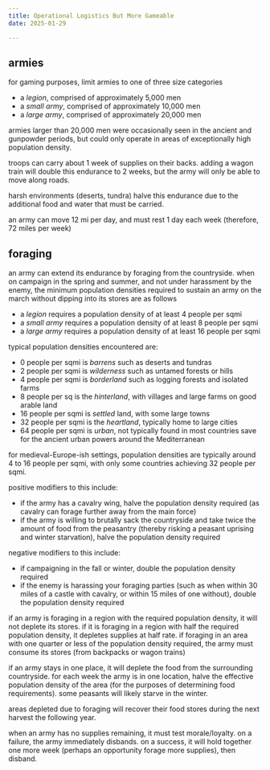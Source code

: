 ```yaml
---
title: Operational Logistics But More Gameable
date: 2025-01-29

---
```


## armies

for gaming purposes, limit armies to one of three size categories

- a *legion*, comprised of approximately 5,000 men
- a *small army*, comprised of approximately 10,000 men
- a *large army*, comprised of approximately 20,000 men

armies larger than 20,000 men were occasionally seen in the ancient and gunpowder periods, but could only operate in areas of exceptionally high population density.

troops can carry about 1 week of supplies on their backs. adding a wagon train will double this endurance to 2 weeks, but the army will only be able to move along roads.

harsh environments (deserts, tundra) halve this endurance due to the additional food and water that must be carried.

an army can move 12 mi per day, and must rest 1 day each week (therefore, 72 miles per week)

## foraging

an army can extend its endurance by foraging from the countryside. when on campaign in the spring and summer, and not under harassment by the enemy, the minimum population densities required to sustain an army on the march without dipping into its stores are as follows 

- a *legion* requires a population density of at least 4 people per sqmi
- a *small army* requires a population density of at least 8 people per sqmi
- a *large army* requires a population density of at least 16 people per sqmi

typical population densities encountered are:
- 0 people per sqmi is *barrens* such as deserts and tundras
- 2 people per sqmi is *wilderness* such as untamed forests or hills
- 4 people per sqmi is *borderland* such as logging forests and isolated farms
- 8 people per sq is the *hinterland*, with villages and large farms on good arable land
- 16 people per sqmi is *settled* land, with some large towns
- 32 people per sqmi is the *heartland*, typically home to large cities
- 64 people per sqmi is *urban*, not typically found in most countries save for the ancient urban powers around the Mediterranean

for medieval-Europe-ish settings, population densities are typically around 4 to 16 people per sqmi, with only some countries achieving 32 people per sqmi.

positive modifiers to this include:
- if the army has a cavalry wing, halve the population density required (as cavalry can forage further away from the main force)
- if the army is willing to brutally sack the countryside and take twice the amount of food from the peasantry (thereby risking a peasant uprising and winter starvation), halve the population density required

negative modifiers to this include:
- if campaigning in the fall or winter, double the population density required
- if the enemy is harassing your foraging parties (such as when within 30 miles of a castle with cavalry, or within 15 miles of one without), double the population density required

if an army is foraging in a region with the required population density, it will not deplete its stores. if it is foraging in a region with half the required population density, it depletes supplies at half rate. if foraging in an area with one quarter or less of the population density required, the army must consume its stores (from backpacks or wagon trains)

if an army stays in one place, it will deplete the food from the surrounding countryside. for each week the army is in one location, halve the effective population density of the area (for the purposes of determining food requirements). some peasants will likely starve in the winter.

areas depleted due to foraging will recover their food stores during the next harvest the following year.

when an army has no supplies remaining, it must test morale/loyalty. on a failure, the army immediately disbands. on a success, it will hold together one more week (perhaps an opportunity forage more supplies), then disband.
